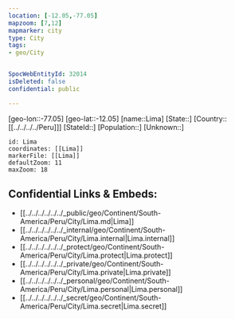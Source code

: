 ```yaml
---
location: [-12.05,-77.05]
mapzoom: [7,12] 
mapmarker: city 
type: City
tags:
- geo/City


SpocWebEntityId: 32014
isDeleted: false
confidential: public

---
```

[geo-lon::-77.05]
[geo-lat::-12.05]
[name::Lima]
[State::]
[Country::[[../../../../Peru]]]
[StateId::]
[Population::]
[Unknown::]


```leaflet
id: Lima
coordinates: [[Lima]]
markerFile: [[Lima]]
defaultZoom: 11 
maxZoom: 18
```


## Confidential Links & Embeds: 
- [[../../../../../../_public/geo/Continent/South-America/Peru/City/Lima.md|Lima]] 
- [[../../../../../../_internal/geo/Continent/South-America/Peru/City/Lima.internal|Lima.internal]] 
- [[../../../../../../_protect/geo/Continent/South-America/Peru/City/Lima.protect|Lima.protect]] 
- [[../../../../../../_private/geo/Continent/South-America/Peru/City/Lima.private|Lima.private]] 
- [[../../../../../../_personal/geo/Continent/South-America/Peru/City/Lima.personal|Lima.personal]] 
- [[../../../../../../_secret/geo/Continent/South-America/Peru/City/Lima.secret|Lima.secret]] 
